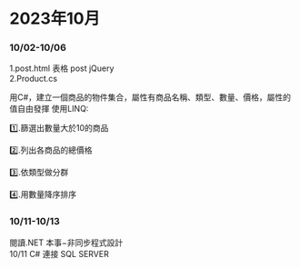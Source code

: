 # 2023年10月
<h3>10/02-10/06</h3>
<div>
1.post.html 表格 post
 jQuery
</div>
<div>
2.Product.cs
</div>
 
用C#，建立一個商品的物件集合，屬性有商品名稱、類型、數量、價格，屬性的值自由發揮
使用LINQ:
  
1️⃣.篩選出數量大於10的商品

2️⃣.列出各商品的總價格

3️⃣.依類型做分群

4️⃣.用數量降序排序
<h3>10/11-10/13</h3>
閱讀.NET 本事−非同步程式設計
<div>10/11 C# 連接 SQL SERVER</div>
 

